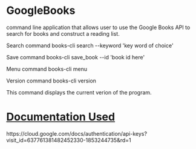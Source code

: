 # GoogleBooks
command line application that allows user to use the Google Books API to search for books and construct a reading list. 

Search command
books-cli search --keyword 'key word of choice'

Save command
books-cli save_book --id 'book id here'

Menu command
books-cli menu 

Version command
books-cli version

This command displays the current verion of the program.

<h1><u>Documentation Used</u></h1>
https://cloud.google.com/docs/authentication/api-keys?visit_id=637761381482452330-1853244735&rd=1
